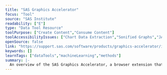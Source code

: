 ```yaml
---
title: "SAS Graphics Accelerator"
focus: "Tool"
source: "SAS Institute"
readability: ["E"]
type: "Data Tool Resource"
toolPurpose: ["Create Content","Consume Content"]
toolAccessibilityIssues: ["Chart Data Extraction","Sonified Graphs","JAWS"]
openSource: false
link: "https://support.sas.com/software/products/graphics-accelerator/index.html#s1=1"
keywords: []
learnTags: ["dataTools","machineLearning","methods"]
summary: |-
  An overview of the SAS Graphics Accelerator, a browser extension that enables alternative presentations of data visualizations. 
---
```


